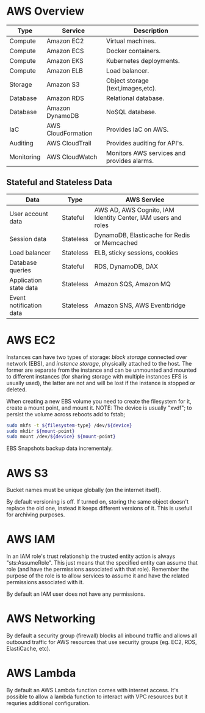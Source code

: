 # AWS Overview

| Type       | Service            | Description                                |
| ---------- | ------------------ | ------------------------------------------ |
| Compute    | Amazon EC2         | Virtual machines.                          |
| Compute    | Amazon ECS         | Docker containers.                         |
| Compute    | Amazon EKS         | Kubernetes deployments.                    |
| Compute    | Amazon ELB         | Load balancer.                             |
| Storage    | Amazon S3          | Object storage (text,images,etc).          |
| Database   | Amazon RDS         | Relational database.                       |
| Database   | Amazon DynamoDB    | NoSQL database.                            |
| IaC        | AWS CloudFormation | Provides IaC on AWS.                       |
| Auditing   | AWS CloudTrail     | Provides auditing for API's.               |
| Monitoring | AWS CloudWatch     | Monitors AWS services and provides alarms. |

## Stateful and Stateless Data

| Data                    | Type      | AWS Service                                                   |
| ----------------------- | --------- | ------------------------------------------------------------- |
| User account data       | Stateful  | AWS AD, AWS Cognito, IAM Identity Center, IAM users and roles |
| Session data            | Stateless | DynamoDB, Elasticache for Redis or Memcached                  |
| Load balancer           | Stateless | ELB, sticky sessions, cookies                                 |
| Database queries        | Stateful  | RDS, DynamoDB, DAX                                            |
| Application state data  | Stateless | Amazon SQS, Amazon MQ                                         |
| Event notification data | Stateless | Amazon SNS, AWS Eventbridge                                   |

# AWS EC2

Instances can have two types of storage: *block storage* connected over network
(EBS), and *instance storage*, physically attached to the host. The former are
separate from the instance and can be unmounted and mounted to different
instances (for sharing storage with multiple instances EFS is usually used), the
latter are not and will be lost if the instance is stopped or deleted.

When creating a new EBS volume you need to create the filesystem for it, create
a mount point, and mount it. NOTE: The device is usually "xvdf"; to persist the
volume across reboots add to fstab;

```bash
sudo mkfs -t ${filesystem-type} /dev/${device}
sudo mkdir ${mount-point}
sudo mount /dev/${device} ${mount-point}
```

EBS Snapshots backup data incrementaly.

# AWS S3

Bucket names must be unique globally (on the internet itself).

By default versioning is off. If turned on, storing the same object
doesn't replace the old one, instead it keeps different versions of it. This is
usefull for archiving purposes.

# AWS IAM

In an IAM role's trust relationship the trusted entity action is always
"sts:AssumeRole". This just means that the specified entity can assume that role
(and have the permissions associated with that role). Remember the purpose of
the role is to allow services to assume it and have the related permissions
associated with it.

By default an IAM user does not have any permissions.

# AWS Networking

By default a security group (firewall) blocks all inbound traffic and
allows all outbound traffic for AWS resources that use security groups (eg. 
EC2, RDS, ElastiCache, etc).

# AWS Lambda

By default an AWS Lambda function comes with internet access. It's
possible to allow a lambda function to interact with VPC resources but it
requries additional configuration.
